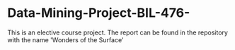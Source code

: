 # Data-Mining-Project-BIL-476-
This is an elective course project.
The report can be found in the repository with the name 'Wonders of the Surface' 
